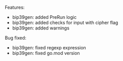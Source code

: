 Features:
* bip39gen: added PreRun logic
* bip39gen: added checks for input with cipher flag
* bip39gen: added warnings 

Bug fixed: 
* bip39gen: fixed regexp expression
* bip39gen: fixed go.mod version


